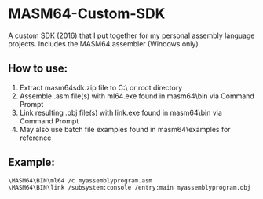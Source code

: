# MASM64-Custom-SDK
A custom SDK (2016) that I put together for my personal assembly language projects. Includes the MASM64 assembler (Windows only).

## How to use:
1. Extract masm64sdk.zip file to C:\ or root directory
2. Assemble .asm file(s) with ml64.exe found in masm64\bin via Command Prompt
3. Link resulting .obj file(s) with link.exe found in masm64\bin via Command Prompt
4. May also use batch file examples found in masm64\examples for reference

## Example:
```
\MASM64\BIN\ml64 /c myassemblyprogram.asm
\MASM64\BIN\link /subsystem:console /entry:main myassemblyprogram.obj
```
